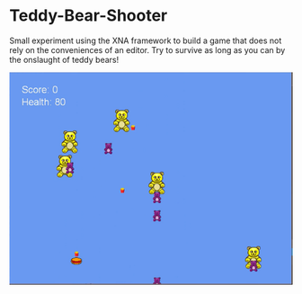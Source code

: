# Teddy-Bear-Shooter
Small experiment using the XNA framework to build a game that does not rely on the conveniences of an editor. Try to survive as long as you can by the onslaught of teddy bears!

![Teddy Bear Shooter](/TBS1.png)
